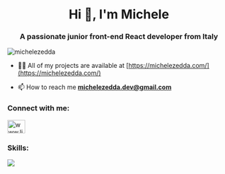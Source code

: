 <h1 align="center">Hi 👋, I'm Michele</h1>
<h3 align="center">A passionate junior front-end React developer from Italy</h3>

<p align="left"> <img src="https://komarev.com/ghpvc/?username=michelezedda&label=Profile%20views&color=0e75b6&style=flat" alt="michelezedda" /> </p>

- 👨‍💻 All of my projects are available at [https://michelezedda.com/](https://michelezedda.com/)

- 📫 How to reach me **michelezedda.dev@gmail.com**

<h3 align="left">Connect with me:</h3>
<p align="left">
<a href="https://linkedin.com/in/www.linkedin.com/in/michele-zedda-dev" target="blank"><img align="center" src="https://raw.githubusercontent.com/rahuldkjain/github-profile-readme-generator/master/src/images/icons/Social/linked-in-alt.svg" alt="www.linkedin.com/in/michele-zedda-dev" height="30" width="40" /></a>
</p>

<h3 align="left">Skills:</h3>
  <a href="https://skillicons.dev">
    <img src="https://skillicons.dev/icons?i=html,css,js,ts,react,vite,bootstrap,sass,tailwind,vscode,github,git" />
  </a>
</p>
